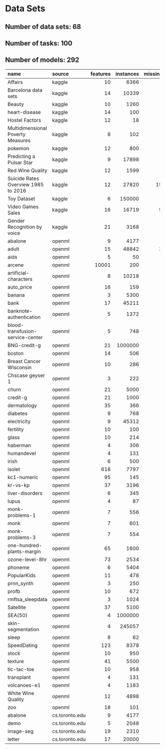 # Data Sets

## Number of data sets: 68

## Number of tasks: 100

## Number of models: 292

|name                                |source         | features| instances| missing_val| tasks| models|
|:-----------------------------------|:--------------|--------:|---------:|-----------:|-----:|------:|
|Affairs                             |kaggle         |       10|      6366|           0|     0|      0|
|Barcelona data sets                 |kaggle         |       14|     10339|          27|     1|      2|
|Beauty                              |kaggle         |       10|      1260|           0|     2|      4|
|heart-disease                       |kaggle         |       14|       100|           0|     2|      2|
|Hostel Factors                      |kaggle         |       12|        18|           0|     0|      0|
|Multidimensional Poverty Measures   |kaggle         |        8|       102|           0|     1|      1|
|pokemon                             |kaggle         |       12|       800|         386|     1|      4|
|Predicting a Pulsar Star            |kaggle         |        9|     17898|           0|     2|      4|
|Red Wine Quality                    |kaggle         |       12|      1599|           0|     1|      2|
|Suicide Rates Overview 1985 to 2016 |kaggle         |       12|     27820|       19456|     1|      1|
|Toy Dataset                         |kaggle         |        6|    150000|           0|     1|      3|
|Video Games Sales                   |kaggle         |       16|     16719|        9772|     0|      0|
|Gender Recognition by voice         |kaggle         |       21|      3168|           0|     0|      0|
|abalone                             |openml         |        9|      4177|           0|     2|      4|
|adult                               |openml         |       15|     48842|        3620|     0|      0|
|aids                                |openml         |        5|        50|           0|     2|      3|
|arcene                              |openml         |    10001|       200|           0|     0|      0|
|artificial-characters               |openml         |        8|     10218|           0|     2|      2|
|auto_price                          |openml         |       16|       159|           0|     4|     12|
|banana                              |openml         |        3|      5300|           0|     1|      3|
|bank                                |openml         |       17|     45211|           0|     2|     12|
|banknote-authentication             |openml         |        5|      1372|           0|     2|     19|
|blood-transfusion-service-center    |openml         |        5|       748|           0|     1|      1|
|BNG-credit-g                        |openml         |       21|   1000000|           0|     0|      0|
|boston                              |openml         |       14|       506|           0|     2|      2|
|Breast Cancer Wisconsin             |openml         |       10|       286|           9|     1|      4|
|Chscase geyser 1                    |openml         |        3|       222|           0|     1|      5|
|churn                               |openml         |       21|      5000|           0|     1|     22|
|credit-g                            |openml         |       21|      1000|           0|     2|     20|
|dermatology                         |openml         |       35|       366|           8|     2|      2|
|diabetes                            |openml         |        9|       768|           0|     3|      9|
|electricity                         |openml         |        9|     45312|           0|     3|      4|
|fertility                           |openml         |       10|       100|           0|     4|      4|
|glass                               |openml         |       10|       214|           0|     2|      3|
|haberman                            |openml         |        4|       306|           0|     1|     12|
|humandevel                          |openml         |        4|       131|           0|     0|      0|
|irish                               |openml         |        6|       500|          32|     2|      7|
|isolet                              |openml         |      618|      7797|           0|     1|      2|
|kc1-numeric                         |openml         |       95|       145|           0|     1|      1|
|kr-vs-kp                            |openml         |       37|      3196|           0|     1|      1|
|liver-disorders                     |openml         |        6|       345|           0|     3|      8|
|lupus                               |openml         |        4|        87|           0|     2|      5|
|monk-problems-1                     |openml         |        7|       556|           0|     0|      0|
|monk                                |openml         |        7|       601|           0|     0|      0|
|monk-problems-3                     |openml         |        7|       554|           0|     0|      0|
|one-hundred-plants-margin           |openml         |       65|      1600|           0|     1|      2|
|ozone-level-8hr                     |openml         |       73|      2534|           0|     1|      2|
|phoneme                             |openml         |        6|      5404|           0|     0|      0|
|PopularKids                         |openml         |       11|       478|           0|     3|     22|
|prnn_synth                          |openml         |        3|       250|           0|     1|      4|
|profb                               |openml         |       10|       672|         666|     1|      1|
|rmftsa_sleepdata                    |openml         |        3|      1024|           0|     2|      4|
|Satellite                           |openml         |       37|      5100|           0|    10|     10|
|SEA(50)                             |openml         |        4|   1000000|           0|     2|     13|
|skin-segmentation                   |openml         |        4|    245057|           0|     4|     10|
|sleep                               |openml         |        8|        62|          11|     2|      4|
|SpeedDating                         |openml         |      123|      8378|           0|     1|      1|
|stock                               |openml         |       10|       950|           0|     3|      4|
|texture                             |openml         |       41|      5500|           0|     0|      0|
|tic-tac-toe                         |openml         |       10|       958|           0|     0|      0|
|transplant                          |openml         |        4|       131|           0|     0|      0|
|volcanoes-e1                        |openml         |        4|      1183|           0|     0|      0|
|White Wine Quality                  |openml         |       12|      4898|           0|     2|      8|
|zoo                                 |openml         |       18|       101|           0|     3|      5|
|abalone                             |cs.toronto.edu |        9|      4177|           0|     2|      8|
|demo                                |cs.toronto.edu |        5|      2048|           0|     0|      0|
|image-seg                           |cs.toronto.edu |       19|      2310|           0|     2|      4|
|letter                              |cs.toronto.edu |       17|     20000|           0|     0|      0|
